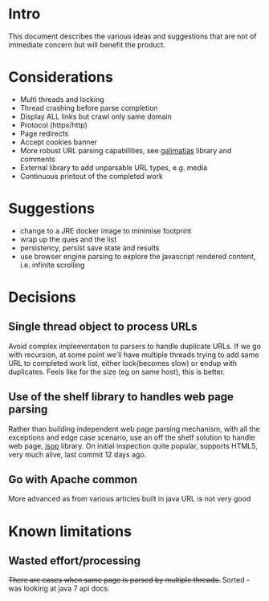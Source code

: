 # Intro
This document describes the various ideas and suggestions that are not of immediate concern but will benefit the product.

# Considerations
* Multi threads and locking
* Thread crashing before parse completion
* Display ALL links but crawl only same domain
* Protocol (https/http)
* Page redirects
* Accept cookies banner
* More robust URL parsing capabilities, see [galimatias](https://github.com/smola/galimatias) library and comments
* External library to add unparsable URL types, e.g. media
* Continuous printout of the completed work


# Suggestions
* change to a JRE docker image to minimise footprint
* wrap up the ques and the list
* persistency, persist save state and results
* use browser engine parsing to explore the javascript rendered content, i.e. infinite scrolling


# Decisions
## Single thread object to process URLs
Avoid complex implementation to parsers to handle duplicate URLs. If we go with recursion, at some point we'll have multiple threads trying to add same URL to completed work list, either lock(becomes slow) or endup with duplicates. Feels like for the size (eg on same host), this is better.
## Use of the shelf library to handles web page parsing
Rather than building independent web page parsing mechanism, with all the exceptions and edge case scenario, use an off the shelf solution to handle web page, [jsop](https://jsoup.org/cookbook/input/load-document-from-url) library. On initial inspection quite popular, supports HTML5, very much alive, last commit 12 days ago.
## Go with Apache common
More advanced as from various articles built in java URL is not very good

# Known limitations
## Wasted effort/processing
~~There are cases when same page is parsed by multiple threads.~~
Sorted - was looking at java 7 api docs.
